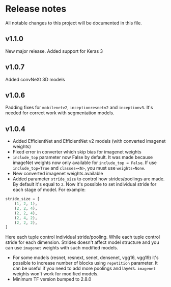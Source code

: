 # Release notes
All notable changes to this project will be documented in this file.

##  v1.1.0

New major release. Added support for Keras 3

##  v1.0.7

Added convNeXt 3D models

##  v1.0.6

Padding fixes for `mobilenetv2`, `inceptionresnetv2` and `inceptionv3`. It's needed for correct work with segmentation models.

##  v1.0.4

- Added EfficientNet and EfficientNet v2 models (with converted imagenet weights)
- Fixed error in converter which skip bias for imagenet weights
- `include_top` parameter now False by default. It was made because imageNet weights now only available for `include_top = False`. 
 If use `include_top=True` and `classes=<N>`, you must use `weights=None`.
- New converted imagenet weights available
- Added parameter `stride_size` to control how strides/poolings are made. By default it's equal to `2`. Now it's possible to set individual stride for each stage of model. 
For example:
```python
stride_size = [
    (1, 2, 1),
    (2, 2, 4),
    (2, 2, 4),
    (2, 4, 2),
    (2, 2, 2),
]
```
Here each tuple control individual stride/pooling. While each tuple control stride for each dimension.
Strides doesn't affect model structure and you can use `imagenet` weights with such modified models.

- For some models (resnet, resnext, senet, densenet, vgg16, vgg19) it's possible to increase number of blocks using `repetition` parameter. It can be useful if you need to add more poolings and layers. `imagenet` weights won't work for modified models.
- Minimum TF version bumped to 2.8.0

